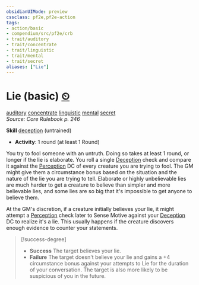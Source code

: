 ```yaml
---
obsidianUIMode: preview
cssclass: pf2e,pf2e-action
tags:
- action/basic
- compendium/src/pf2e/crb
- trait/auditory
- trait/concentrate
- trait/linguistic
- trait/mental
- trait/secret
aliases: ["Lie"]
---
```

# Lie (basic) [⏲](../core-rulebook/chapter-9-playing-the-game.md#Actions "Duration or Frequency")
[auditory](../traits/auditory.md)  [concentrate](../traits/concentrate.md)  [linguistic](../traits/linguistic.md)  [mental](../traits/mental.md)  [secret](../traits/secret.md)  
*Source: Core Rulebook p. 246*  

**Skill** [deception](../../Compendium/skills.md#Deception) (untrained)
- **Activity**: 1 round (at least 1 Round)

You try to fool someone with an untruth. Doing so takes at least 1 round, or longer if the lie is elaborate. You roll a single [Deception](../../Compendium/skills.md#Deception) check and compare it against the [Perception](../../Compendium/skills.md#Perception) DC of every creature you are trying to fool. The GM might give them a circumstance bonus based on the situation and the nature of the lie you are trying to tell. Elaborate or highly unbelievable lies are much harder to get a creature to believe than simpler and more believable lies, and some lies are so big that it's impossible to get anyone to believe them.

At the GM's discretion, if a creature initially believes your lie, it might attempt a [Perception](../../Compendium/skills.md#Perception) check later to Sense Motive against your [Deception](../../Compendium/skills.md#Deception) DC to realize it's a lie. This usually happens if the creature discovers enough evidence to counter your statements.

> [!success-degree] 
> - **Success** The target believes your lie.
> - **Failure** The target doesn't believe your lie and gains a +4 circumstance bonus against your attempts to Lie for the duration of your conversation. The target is also more likely to be suspicious of you in the future.